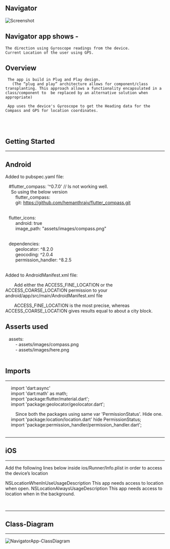 ## Navigator

![Screenshot](https://user-images.githubusercontent.com/3163167/217814389-a05091a0-7dda-44ed-8d38-4da097f832db.png)



## Navigator app shows -
	
	The direction using Gyroscope readings from the device.
	Current Location of the user using GPS.
	
## Overview

   	 The app is build in Plug and Play design.
	   (The “plug and play” architecture allows for component/class transplanting. This approach allows a functionality encapsulated in a 			      class/component to  be replaced by an alternative solution when appropriate)
   
	 App uses the device's Gyroscope to get the Heading data for the Compass and GPS for location coordinates.
   
 <br><br>
 

## Getting Started

---------
Android
---------


Added to pubspec.yaml file:

   &ensp; #flutter_compass: '^0.7.0' // Is not working well. <br>
      &emsp; So using the below version <br>
   &emsp;&emsp;   flutter_compass: <br>
   &emsp;&emsp;     git: https://github.com/hemanthrajv/flutter_compass.git <br><br>


   &ensp; flutter_icons: <br>
   &emsp;&emsp;      android: true <br>
   &emsp;&emsp;      image_path: "assets/images/compass.png" <br><br>


   &ensp; dependencies: <br>
   &emsp;&emsp; geolocator: ^8.2.0 <br>
   &emsp;&emsp; geocoding: ^2.0.4 <br>
   &emsp;&emsp; permission_handler: ^8.2.5 <br><br>

Added to AndroidManifest.xml file: <br>

&emsp;&emsp;Add either the ACCESS_FINE_LOCATION or the ACCESS_COARSE_LOCATION permission to your android/app/src/main/AndroidManifest.xml file
&emsp;&emsp;<uses-permission android:name="android.permission.ACCESS_FINE_LOCATION"/>

&emsp;&emsp;ACCESS_FINE_LOCATION is the most precise, whereas ACCESS_COARSE_LOCATION gives results equal to about a city block. <br>


 Asserts used
 -------------

   &ensp;  assets: <br>
   &emsp;&emsp;     - assets/images/compass.png <br>
   &emsp;&emsp;     - assets/images/here.png <br> <br>




## Imports
--------

&emsp; import 'dart:async' <br>
&emsp; import 'dart:math' as math; <br>
&emsp; import 'package:flutter/material.dart'; <br>
&emsp; import 'package:geolocator/geolocator.dart'; <br>

&emsp;&emsp; Since both the packages using same var 'PermissionStatus'. Hide one. <br>
&emsp; import 'package:location/location.dart' hide PermissionStatus; <br>
&emsp; import 'package:permission_handler/permission_handler.dart'; <br><br>







---------
## iOS
---------



Add the following lines below inside ios/Runner/Info.plist in order to access the device’s location

<key>NSLocationWhenInUseUsageDescription</key>
<string>This app needs access to location when open.</string>
<key>NSLocationAlwaysUsageDescription</key>
<string>This app needs access to location when in the background.</string><br>

<br>

-------------------
## Class-Diagram
-------------------

![NavigatorApp-ClassDiagram](https://user-images.githubusercontent.com/3163167/218511912-82b92036-76f6-4a65-90de-19c56bd1027e.png)

